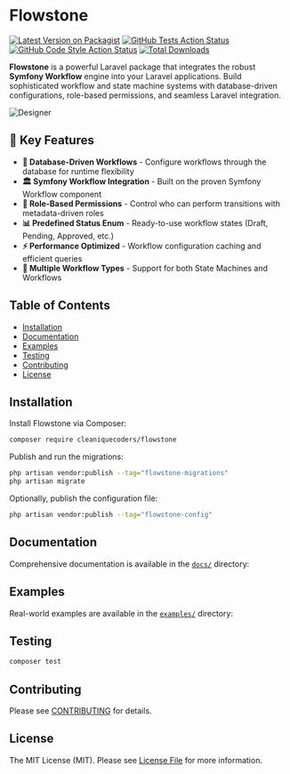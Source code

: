 # Flowstone

[![Latest Version on Packagist](https://img.shields.io/packagist/v/cleaniquecoders/flowstone.svg?style=flat-square)](https://packagist.org/packages/cleaniquecoders/flowstone) [![GitHub Tests Action Status](https://img.shields.io/github/actions/workflow/status/cleaniquecoders/flowstone/run-tests.yml?branch=main&label=tests&style=flat-square)](https://github.com/cleaniquecoders/flowstone/actions?query=workflow%3Arun-tests+branch%3Amain) [![GitHub Code Style Action Status](https://img.shields.io/github/actions/workflow/status/cleaniquecoders/flowstone/fix-php-code-style-issues.yml?branch=main&label=code%20style&style=flat-square)](https://github.com/cleaniquecoders/flowstone/actions?query=workflow%3A"Fix+PHP+code+style+issues"+branch%3Amain) [![Total Downloads](https://img.shields.io/packagist/dt/cleaniquecoders/flowstone.svg?style=flat-square)](https://packagist.org/packages/cleaniquecoders/flowstone)

**Flowstone** is a powerful Laravel package that integrates the robust **Symfony Workflow** engine into your Laravel applications. Build sophisticated workflow and state machine systems with database-driven configurations, role-based permissions, and seamless Laravel integration.

![Designer](screenshots/designer-state-machine.png)

## 🚀 Key Features

- **🔄 Database-Driven Workflows** - Configure workflows through the database for runtime flexibility
- **🏛️ Symfony Workflow Integration** - Built on the proven Symfony Workflow component
- **👥 Role-Based Permissions** - Control who can perform transitions with metadata-driven roles
- **📊 Predefined Status Enum** - Ready-to-use workflow states (Draft, Pending, Approved, etc.)
- **⚡ Performance Optimized** - Workflow configuration caching and efficient queries
- **🎯 Multiple Workflow Types** - Support for both State Machines and Workflows

## Table of Contents

- [Installation](#installation)
- [Documentation](#documentation)
- [Examples](#examples)
- [Testing](#testing)
- [Contributing](#contributing)
- [License](#license)

## Installation

Install Flowstone via Composer:

```bash
composer require cleaniquecoders/flowstone
```

Publish and run the migrations:

```bash
php artisan vendor:publish --tag="flowstone-migrations"
php artisan migrate
```

Optionally, publish the configuration file:

```bash
php artisan vendor:publish --tag="flowstone-config"
```

## Documentation

Comprehensive documentation is available in the [`docs/`](docs/) directory:

## Examples

Real-world examples are available in the [`examples/`](examples/) directory:

## Testing

```bash
composer test
```

## Contributing

Please see [CONTRIBUTING](CONTRIBUTING.md) for details.

## License

The MIT License (MIT). Please see [License File](LICENSE.md) for more information.
